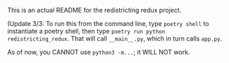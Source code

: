 This is an actual README for the redistricting redux project.

(Update 3/3: To run this from the command line, type `poetry shell` to instantiate a poetry shell, then type `poetry run python redistricting_redux`. That will call `__main__.py`, which in turn calls `app.py`. 

As of now, you CANNOT use `python3 -m...`; it WILL NOT work.